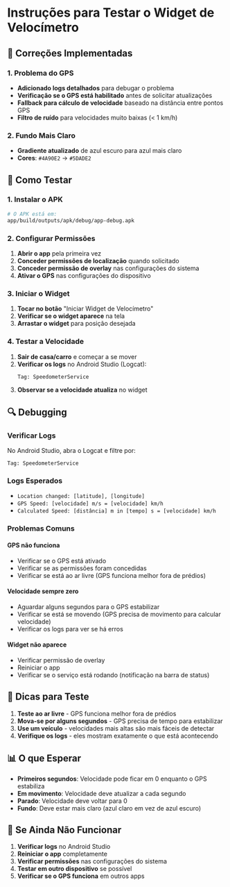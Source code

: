 # Instruções para Testar o Widget de Velocímetro

## 🔧 Correções Implementadas

### 1. Problema do GPS
- **Adicionado logs detalhados** para debugar o problema
- **Verificação se o GPS está habilitado** antes de solicitar atualizações
- **Fallback para cálculo de velocidade** baseado na distância entre pontos GPS
- **Filtro de ruído** para velocidades muito baixas (< 1 km/h)

### 2. Fundo Mais Claro
- **Gradiente atualizado** de azul escuro para azul mais claro
- **Cores**: `#4A90E2` → `#5DADE2`

## 📱 Como Testar

### 1. Instalar o APK
```bash
# O APK está em:
app/build/outputs/apk/debug/app-debug.apk
```

### 2. Configurar Permissões
1. **Abrir o app** pela primeira vez
2. **Conceder permissões de localização** quando solicitado
3. **Conceder permissão de overlay** nas configurações do sistema
4. **Ativar o GPS** nas configurações do dispositivo

### 3. Iniciar o Widget
1. **Tocar no botão** "Iniciar Widget de Velocímetro"
2. **Verificar se o widget aparece** na tela
3. **Arrastar o widget** para posição desejada

### 4. Testar a Velocidade
1. **Sair de casa/carro** e começar a se mover
2. **Verificar os logs** no Android Studio (Logcat):
   ```
   Tag: SpeedometerService
   ```
3. **Observar se a velocidade atualiza** no widget

## 🔍 Debugging

### Verificar Logs
No Android Studio, abra o Logcat e filtre por:
```
Tag: SpeedometerService
```

### Logs Esperados
- `Location changed: [latitude], [longitude]`
- `GPS Speed: [velocidade] m/s = [velocidade] km/h`
- `Calculated Speed: [distância] m in [tempo] s = [velocidade] km/h`

### Problemas Comuns

#### GPS não funciona
- Verificar se o GPS está ativado
- Verificar se as permissões foram concedidas
- Verificar se está ao ar livre (GPS funciona melhor fora de prédios)

#### Velocidade sempre zero
- Aguardar alguns segundos para o GPS estabilizar
- Verificar se está se movendo (GPS precisa de movimento para calcular velocidade)
- Verificar os logs para ver se há erros

#### Widget não aparece
- Verificar permissão de overlay
- Reiniciar o app
- Verificar se o serviço está rodando (notificação na barra de status)

## 🎯 Dicas para Teste

1. **Teste ao ar livre** - GPS funciona melhor fora de prédios
2. **Mova-se por alguns segundos** - GPS precisa de tempo para estabilizar
3. **Use um veículo** - velocidades mais altas são mais fáceis de detectar
4. **Verifique os logs** - eles mostram exatamente o que está acontecendo

## 📊 O que Esperar

- **Primeiros segundos**: Velocidade pode ficar em 0 enquanto o GPS estabiliza
- **Em movimento**: Velocidade deve atualizar a cada segundo
- **Parado**: Velocidade deve voltar para 0
- **Fundo**: Deve estar mais claro (azul claro em vez de azul escuro)

## 🐛 Se Ainda Não Funcionar

1. **Verificar logs** no Android Studio
2. **Reiniciar o app** completamente
3. **Verificar permissões** nas configurações do sistema
4. **Testar em outro dispositivo** se possível
5. **Verificar se o GPS funciona** em outros apps 